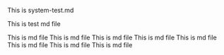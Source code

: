 This is system-test.md 


This is test md file 

This is md file 
This is md file 
This is md file 
This is md file 
This is md file 
This is md file 
This is md file 
This is md file 
